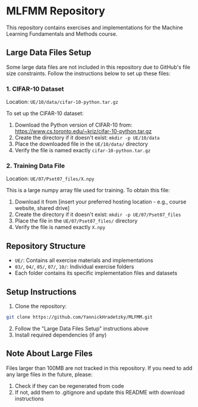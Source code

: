 # MLFMM Repository

This repository contains exercises and implementations for the Machine Learning Fundamentals and Methods course.

## Large Data Files Setup

Some large data files are not included in this repository due to GitHub's file size constraints. Follow the instructions below to set up these files:

### 1. CIFAR-10 Dataset
Location: `UE/10/data/cifar-10-python.tar.gz`

To set up the CIFAR-10 dataset:
1. Download the Python version of CIFAR-10 from: https://www.cs.toronto.edu/~kriz/cifar-10-python.tar.gz
2. Create the directory if it doesn't exist: `mkdir -p UE/10/data`
3. Place the downloaded file in the `UE/10/data/` directory
4. Verify the file is named exactly `cifar-10-python.tar.gz`

### 2. Training Data File
Location: `UE/07/Pset07_files/X.npy`

This is a large numpy array file used for training. To obtain this file:
1. Download it from [insert your preferred hosting location - e.g., course website, shared drive]
2. Create the directory if it doesn't exist: `mkdir -p UE/07/Pset07_files`
3. Place the file in the `UE/07/Pset07_files/` directory
4. Verify the file is named exactly `X.npy`

## Repository Structure

- `UE/`: Contains all exercise materials and implementations
- `03/`, `04/`, `05/`, `07/`, `10/`: Individual exercise folders
- Each folder contains its specific implementation files and datasets

## Setup Instructions

1. Clone the repository:
```bash
git clone https://github.com/YannickHradetzky/MLFMM.git
```
2. Follow the "Large Data Files Setup" instructions above
3. Install required dependencies (if any)

## Note About Large Files

Files larger than 100MB are not tracked in this repository. If you need to add any large files in the future, please:
1. Check if they can be regenerated from code
2. If not, add them to .gitignore and update this README with download instructions
